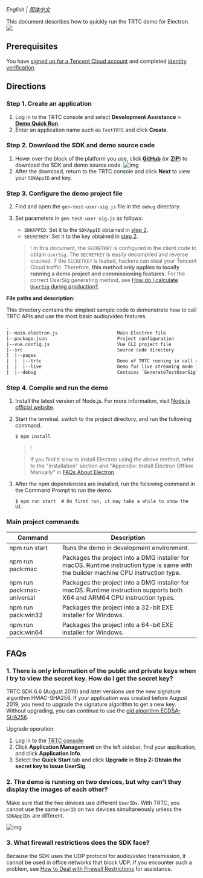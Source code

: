 _English | [简体中文](README.md)_

This document describes how to quickly run the TRTC demo for Electron.
![](https://demovideo-1252463788.cos.ap-shanghai.myqcloud.com/electron/livemode.gif)

## Prerequisites

You have [signed up for a Tencent Cloud account](https://intl.cloud.tencent.com/document/product/378/17985) and completed [identity verification](https://intl.cloud.tencent.com/document/product/378/3629).

## Directions

<span id="step1" name="step1"> </span>

### Step 1. Create an application

1. Log in to the TRTC console and select **Development Assistance** > **[Demo Quick Run](https://console.cloud.tencent.com/trtc/quickstart)**.
2. Enter an application name such as `TestTRTC` and click **Create**.

<span id="step2" name="step2"> </span>

### Step 2. Download the SDK and demo source code

1. Hover over the block of the platform you use, click **[GitHub](https://github.com/LiteAVSDK/TRTC_Electron/tree/main/TRTCSimpleDemo)** (or **[ZIP](https://web.sdk.qcloud.com/trtc/electron/download/TXLiteAVSDK_TRTC_Electron_latest.zip)**) to download the SDK and demo source code.
    ![img](https://main.qcloudimg.com/raw/6273f79193eb7af25eff64020a0ea476.png)
2. After the download, return to the TRTC console and click **Next** to view your `SDKAppID` and key.<span id="idandkey" name="idandkey"> </span>

<span id="step3" name="step3"> </span>

### Step 3. Configure the demo project file
2. Find and open the `gen-test-user-sig.js` file in the `debug` directory.

3. Set parameters in `gen-test-user-sig.js` as follows:

    -   `SDKAPPID`: Set it to the `SDKAppID` obtained in [step 2](#idandkey).
    -   `SECRETKEY`: Set it to the key obtained in [step 2](#idandkey).
    
    
    
    >!
    >In this document, the `SECRETKEY` is configured in the client code to obtain `UserSig`. The `SECRETKEY` is easily decompiled and reverse cracked. If the `SECRETKEY` is leaked, hackers can steal your Tencent Cloud traffic. Therefore, **this method only applies to locally running a demo project and commissioning features**.
    > For the correct UserSig generating method, see [How do I calculate `UserSig` during production?](https://intl.cloud.tencent.com/document/product/647/35166).
    
    

**File paths and description:**

This directory contains the simplest sample code to demonstrate how to call TRTC APIs and use the most basic audio/video features.

```bash
.
|--main.electron.js                      Main Electron file
|--package.json                          Project configuration
|--vue.config.js                         Vue CLI project file
|--src                                   Source code directory
|  |--pages                               
|  |  |--trtc                            Demo of TRTC running in call mode. In this mode, there is no concept of role
|  |  |--live                            Demo for live streaming mode in TRTC. In this mode, there is a concept of role
|  |--debug                              Contains `GenerateTestUserSig` to generate a testing `UserSig` locally  
```

<span id="step4"> </span>

### Step 4. Compile and run the demo

1. Install the latest version of Node.js. For more information, visit [Node.js official website](https://nodejs.org/en/download/).

2. Start the terminal, switch to the project directory, and run the following command.
	
    ```shell
    $ npm install
    ```
	
    

	>   !
	>
	>   If you find it slow to install Electron using the above method, refer to the "Installation" section and "Appendix: Install Electron Offline Manually" in [FAQs About Electron](https://cloud.tencent.com/developer/article/1616668).
	
	
	
4. After the npm dependencies are installed, run the following command in the Command Prompt to run the demo.

    ```shell
    $ npm run start  # On first run, it may take a while to show the UI.
    ```
    
### Main project commands

| Command | Description |
|--|--|
| npm run start | Runs the demo in development environment. |
| npm run pack:mac | Packages the project into a DMG installer for macOS. Runtime instruction type is same with the builder machine CPU instruction type.|
| npm run pack:mac-universal | Packages the project into a DMG installer for macOS. Runtime instruction supports both X64 and ARM64 CPU instruction types. |
| npm run pack:win32 | Packages the project into a 32-bit EXE installer for Windows. |
| npm run pack:win64 | Packages the project into a 64-bit EXE installer for Windows. |

## FAQs

### 1. There is only information of the public and private keys when I try to view the secret key. How do I get the secret key?

TRTC SDK 6.6 (August 2019) and later versions use the new signature algorithm HMAC-SHA256. If your application was created before August 2019, you need to upgrade the signature algorithm to get a new key. Without upgrading, you can continue to use the [old algorithm ECDSA-SHA256](https://cloud.tencent.com/document/product/647/17275#.E8.80.81.E7.89.88.E6.9C.AC.E7.AE.97.E6.B3.95).

Upgrade operation:

1. Log in to the [TRTC console](https://console.cloud.tencent.com/trtc).
2. Click **Application Management** on the left sidebar, find your application, and click **Application Info**.
3. Select the **Quick Start** tab and click **Upgrade** in **Step 2: Obtain the secret key to issue UserSig**.

### 2. The demo is running on two devices, but why can't they display the images of each other?

Make sure that the two devices use different `UserIDs`. With TRTC, you cannot use the same `UserID` on two devices simultaneously unless the `SDKAppIDs` are different.

![img](https://main.qcloudimg.com/raw/209a0d0d5833d68c1ad46ed7e74b97e8.png)

### 3. What firewall restrictions does the SDK face?

Because the SDK uses the UDP protocol for audio/video transmission, it cannot be used in office networks that block UDP. If you encounter such a problem, see [How to Deal with Firewall Restrictions](https://cloud.tencent.com/document/product/647/34399) for assistance.


